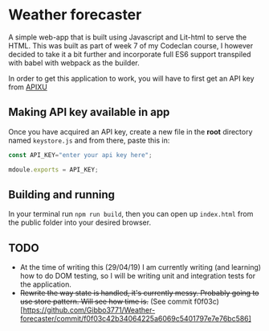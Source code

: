 # Weather forecaster

A simple web-app that is built using Javascript and Lit-html to serve the HTML. This was built as part of week 7 of my Codeclan course,
I however decided to take it a bit further and incorporate full ES6 support transpiled with babel with webpack as the builder.

In order to get this application to work, you will have to first get an API key from [APIXU](https://www.apixu.com/)

## Making API key available in app

Once you have acquired an API key, create a new file in the **root** directory named `keystore.js` and from there, paste this in:

```javascript
const API_KEY="enter your api key here";

mdoule.exports = API_KEY;
```

## Building and running

In your terminal run `npm run build`, then you can open up `index.html` from the public folder into your desired browser.

## TODO

* At the time of writing this (29/04/19) I am currently writing (and learning) how to do DOM testing, so I will be writing unit and integration tests for the application.
* ~~Rewrite the way state is handled, it's currently messy. Probably going to use store pattern. Will see how time is.~~ (See commit f0f03c)[https://github.com/Gibbo3771/Weather-forecaster/commit/f0f03c42b34064225a6069c5401797e7e76bc586]
